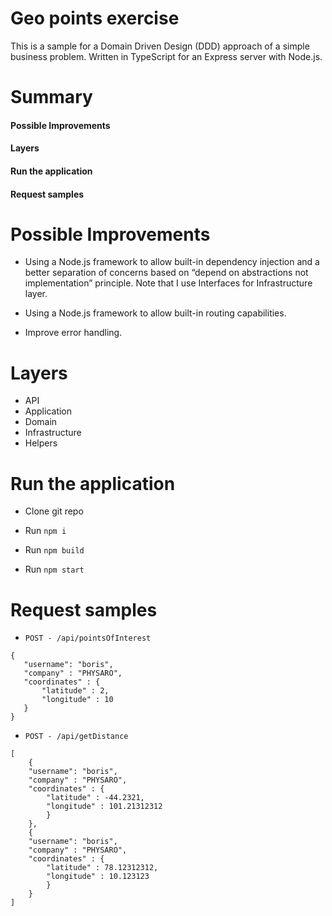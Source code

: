# Geo points exercise 

This is a sample for a Domain Driven Design (DDD) approach of a simple business problem. Written in TypeScript for an Express server with Node.js.

# Summary

#### Possible Improvements
#### Layers 
#### Run the application 
#### Request samples 


# Possible Improvements

- Using a Node.js framework to allow built-in dependency injection and a better separation of concerns based on “depend on abstractions not implementation” principle. Note that I use Interfaces for Infrastructure layer.

- Using a Node.js framework to allow built-in routing capabilities. 

- Improve error handling. 


# Layers 

- API
- Application
- Domain
- Infrastructure
- Helpers



# Run the application 

- Clone git repo

- Run `npm i`

- Run `npm build`

- Run `npm start`


# Request samples 

- `POST - /api/pointsOfInterest`


```
{
   "username": "boris",
   "company" : "PHYSARO",
   "coordinates" : {
       "latitude" : 2,
       "longitude" : 10
   }
}
```

- `POST - /api/getDistance`

```
[
    {
    "username": "boris",
    "company" : "PHYSARO",
    "coordinates" : {
        "latitude" : -44.2321,
        "longitude" : 101.21312312
        }
    },
    {
    "username": "boris",
    "company" : "PHYSARO",
    "coordinates" : {
        "latitude" : 78.12312312,
        "longitude" : 10.123123
        }
    }
]
```
